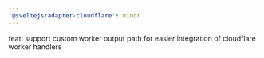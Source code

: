```yaml
---
'@sveltejs/adapter-cloudflare': minor
---
```


feat: support custom worker output path for easier integration of cloudflare worker handlers
